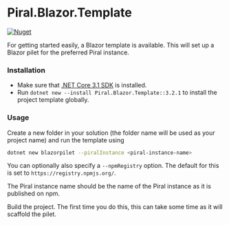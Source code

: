 # Piral.Blazor.Template

<!-- ! Version is "hardcoded" !  -->

[![Nuget](https://img.shields.io/badge/nuget-v3.2.1-blue)](https://www.nuget.org/packages/Piral.Blazor.Template/3.2.1)

For getting started easily, a Blazor template is available. This will set up a Blazor pilet for the preferred Piral instance.

### Installation

- Make sure that [.NET Core 3.1 SDK](https://dotnet.microsoft.com/download/dotnet/3.1) is installed.
- Run `dotnet new --install Piral.Blazor.Template::3.2.1` to install the project template globally.

### Usage

Create a new folder in your solution (the folder name will be used as your
project name) and run the template using

```sh
dotnet new blazorpilet --piralInstance <piral-instance-name>
```

You can optionally also specify a `--npmRegistry` option. The default for this is set to `https://registry.npmjs.org/`.

The Piral instance name should be the name of the Piral instance as it is published on npm.

Build the project. The first time you do this, this can take some time as it
will scaffold the pilet.
